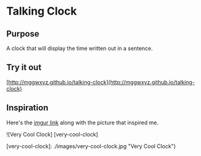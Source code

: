 # Talking Clock

## Purpose

A clock that will display the time written out in a sentence.

## Try it out

[http://mggwxyz.github.io/talking-clock](http://mggwxyz.github.io/talking-clock)

## Inspiration

Here's the [imgur link](http://imgur.com/ZkhdjTs) along with the picture that inspired me.

![Very Cool Clock] [very-cool-clock]

[very-cool-clock]: ./images/very-cool-clock.jpg "Very Cool Clock")
